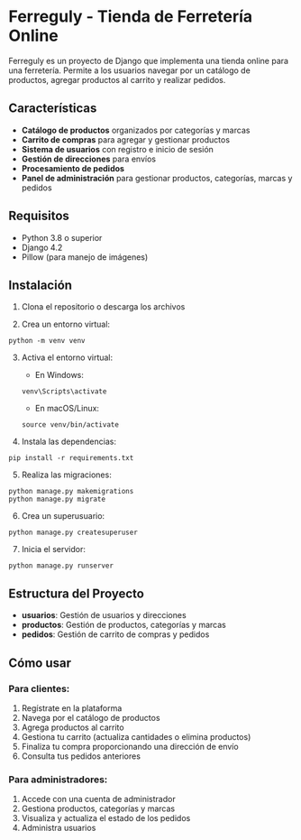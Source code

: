 # Ferreguly - Tienda de Ferretería Online

Ferreguly es un proyecto de Django que implementa una tienda online para una ferretería. Permite a los usuarios navegar por un catálogo de productos, agregar productos al carrito y realizar pedidos.

## Características

- **Catálogo de productos** organizados por categorías y marcas
- **Carrito de compras** para agregar y gestionar productos
- **Sistema de usuarios** con registro e inicio de sesión
- **Gestión de direcciones** para envíos
- **Procesamiento de pedidos**
- **Panel de administración** para gestionar productos, categorías, marcas y pedidos

## Requisitos

- Python 3.8 o superior
- Django 4.2
- Pillow (para manejo de imágenes)

## Instalación

1. Clona el repositorio o descarga los archivos

2. Crea un entorno virtual:
```
python -m venv venv
```

3. Activa el entorno virtual:
   - En Windows:
   ```
   venv\Scripts\activate
   ```
   - En macOS/Linux:
   ```
   source venv/bin/activate
   ```

4. Instala las dependencias:
```
pip install -r requirements.txt
```

5. Realiza las migraciones:
```
python manage.py makemigrations
python manage.py migrate
```

6. Crea un superusuario:
```
python manage.py createsuperuser
```

7. Inicia el servidor:
```
python manage.py runserver
```

## Estructura del Proyecto

- **usuarios**: Gestión de usuarios y direcciones
- **productos**: Gestión de productos, categorías y marcas
- **pedidos**: Gestión de carrito de compras y pedidos

## Cómo usar

### Para clientes:

1. Regístrate en la plataforma
2. Navega por el catálogo de productos
3. Agrega productos al carrito
4. Gestiona tu carrito (actualiza cantidades o elimina productos)
5. Finaliza tu compra proporcionando una dirección de envío
6. Consulta tus pedidos anteriores

### Para administradores:

1. Accede con una cuenta de administrador
2. Gestiona productos, categorías y marcas
3. Visualiza y actualiza el estado de los pedidos
4. Administra usuarios

